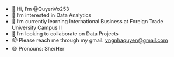 - 👋 Hi, I’m @QuyenVo253
- 👀 I’m interested in Data Analytics
- 🌱 I’m currently learning International Business at Foreign Trade University Campus II
- 💞️ I’m looking to collaborate on Data Projects
- 📫 Please reach me through my gmail: vngnhaquyen@gmail.com
- 😄 Pronouns: She/Her


<!---
QuyenVo253/QuyenVo253 is a ✨ special ✨ repository because its `README.md` (this file) appears on your GitHub profile.
You can click the Preview link to take a look at your changes.
--->
